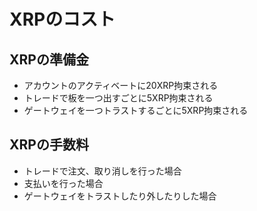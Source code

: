 # XRPのコスト

## XRPの準備金

* アカウントのアクティベートに20XRP拘束される
* トレードで板を一つ出すごとに5XRP拘束される
* ゲートウェイを一つトラストするごとに5XRP拘束される

## XRPの手数料

* トレードで注文、取り消しを行った場合
* 支払いを行った場合
* ゲートウェイをトラストしたり外したりした場合

